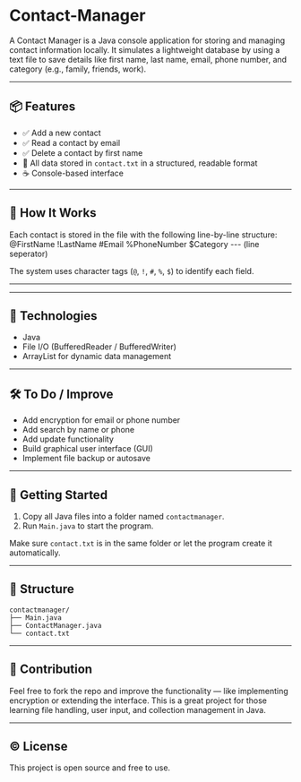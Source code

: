 # Contact-Manager
A Contact Manager is a Java console application for storing and managing contact information locally. It simulates a lightweight database by using a text file to save details like first name, last name, email, phone number, and category (e.g., family, friends, work).


---

## 📦 Features

- ✅ Add a new contact  
- ✅ Read a contact by email  
- ✅ Delete a contact by first name  
- 📂 All data stored in `contact.txt` in a structured, readable format  
- ☕ Console-based interface  

---

## 📌 How It Works

Each contact is stored in the file with the following line-by-line structure:
@FirstName
!LastName
#Email
%PhoneNumber
$Category
--- (line seperator)

The system uses character tags (`@`, `!`, `#`, `%`, `$`) to identify each field.

---


---

## 🔧 Technologies

- Java  
- File I/O (BufferedReader / BufferedWriter)  
- ArrayList for dynamic data management  

---

## 🛠 To Do / Improve

- Add encryption for email or phone number  
- Add search by name or phone  
- Add update functionality  
- Build graphical user interface (GUI)  
- Implement file backup or autosave  

---

## 🚀 Getting Started

1. Copy all Java files into a folder named `contactmanager`.
2. Run `Main.java` to start the program.

Make sure `contact.txt` is in the same folder or let the program create it automatically.

---

## 📁 Structure

```
contactmanager/
├── Main.java
├── ContactManager.java
└── contact.txt
```


---

## 🌟 Contribution

Feel free to fork the repo and improve the functionality — like implementing encryption or extending the interface. This is a great project for those learning file handling, user input, and collection management in Java.

---

## © License

This project is open source and free to use.

